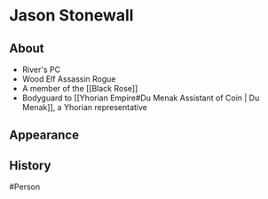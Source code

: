 # Jason Stonewall
## About
- River's PC
- Wood Elf Assassin Rogue
- A member of the [[Black Rose]]
- Bodyguard to [[Yhorian Empire#Du Menak Assistant of Coin | Du Menak]], a Yhorian representative

## Appearance


## History


#Person 
